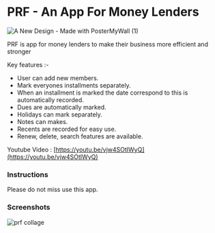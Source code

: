 # PRF - An App For Money Lenders 
![A New Design - Made with PosterMyWall (1)](https://user-images.githubusercontent.com/48195902/70774138-5fa6e480-1d9f-11ea-8710-aae7b86d37b4.jpg)
 
PRF is app for money lenders to make their business more efficient and stronger 


   Key features :-
*    User can add new members.
*    Mark everyones installments separately.
*    When an installment is marked the date correspond to this is automatically recorded.
*    Dues are automatically marked.
*    Holidays can mark separately.
*    Notes can makes.
*    Recents are recorded for easy use.
*    Renew, delete, search features are available.


Youtube Video : [https://youtu.be/vjw4SOtIWyQ](https://youtu.be/vjw4SOtIWyQ)

### Instructions

  Please do not miss use this app.


### Screenshots


![prf collage](https://user-images.githubusercontent.com/48195902/70773555-c75c3000-1d9d-11ea-8e25-96853799bdd9.png)
